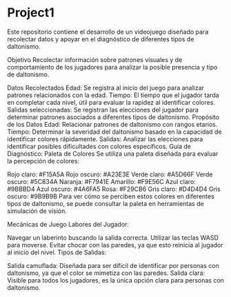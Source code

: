 # Project1
Este repositorio contiene el desarrollo de un videojuego diseñado para recolectar datos y apoyar en el diagnóstico de diferentes tipos de daltonismo.

Objetivo
Recolectar información sobre patrones visuales y de comportamiento de los jugadores para analizar la posible presencia y tipo de daltonismo.

Datos Recolectados
Edad: Se registra al inicio del juego para analizar patrones relacionados con la edad.
Tiempo: El tiempo que el jugador tarda en completar cada nivel, útil para evaluar la rapidez al identificar colores.
Salidas seleccionadas: Se registran las elecciones del jugador para determinar patrones asociados a diferentes tipos de daltonismo.
Propósito de los Datos
Edad: Relacionar patrones de daltonismo con rangos etarios.
Tiempo: Determinar la severidad del daltonismo basado en la capacidad de identificar colores rápidamente.
Salidas: Analizar las elecciones para identificar posibles dificultades con colores específicos.
Guía de Diagnóstico: Paleta de Colores
Se utiliza una paleta diseñada para evaluar la percepción de colores:

Rojo claro: #F15A5A
Rojo oscuro: #A23E3E
Verde claro: #A5D66F
Verde oscuro: #5C834A
Naranja: #F7941E
Amarillo: #F9E56C
Azul claro: #9BBBD4
Azul oscuro: #4A6FA5
Rosa: #F29CB6
Gris claro: #D4D4D4
Gris oscuro: #9B9B9B
Para ver cómo se perciben estos colores en diferentes tipos de daltonismo, se puede consultar la paleta en herramientas de simulación de visión.

Mecánicas de Juego
Labores del Jugador:

Navegar un laberinto buscando la salida correcta.
Utilizar las teclas WASD para moverse.
Evitar chocar con las paredes, ya que esto reinicia al jugador al inicio del nivel.
Tipos de Salidas:

Salida camuflada: Diseñada para ser difícil de identificar por personas con daltonismo, ya que el color se mimetiza con las paredes.
Salida clara: Visible para todos los jugadores, es la única opción clara para personas con daltonismo.
